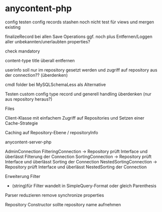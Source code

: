 # anycontent-php

config testen
config records stashen noch nicht test für views und mergen existing

finalizeRecord bei allen Save Operations
ggf. noch plus Entfernen/Loggen aller unbekannten/unerlaubten properties?

check mandatory

content-type title überall entfernen

userinfo soll nur im repository gesetzt werden und zugriff auf repository aus der connection??  (überdenken)

cmdl folder bei MySQLSchemaLess als Alternative

Testen custom config type record und generell handling überdenken (nur aus repository heraus?)

Files

Client-Klasse mit einfachem Zugriff auf Repositories und Setzen einer Cache-Strategie

Caching auf Repository-Ebene / repositoryInfo

anycontent-server-php

AdminConnection
FilteringConnection -> Repository prüft Interface und überlässt Filterung der Connection
SortingConnection -> Repository prüft Interface und überlässt Sorting der Connection
NestedSortingConnection -> Repository prüft Interface und überlässt NestedSorting der Connection


Erweiterung Filter
- (string)für Filter wandelt in SimpleQuery-Format oder gleich Parenthesis

Parser reduzieren
remove synchronize properties

Repository Constructor sollte repository name aufnehmen





